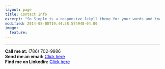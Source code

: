 ```yaml
---
layout: page
title: Contact Info
excerpt: "So Simple is a responsive Jekyll theme for your words and images"
modified: 2014-08-08T19:44:38.574948-04:00
image:
  feature:
---
```


<hr/>

**Call me at:** <span style="color blue">(786) 702-9986</span><br/>
**Send me an email:** <a style="color: blue" href="mailto:jasonvic97@gmail.com">Click here</a><br/>
**Find me on Linkedin:** <a style="color: blue" href="https://www.linkedin.com/jason-victor-795b3b193/"> Click here</a>
